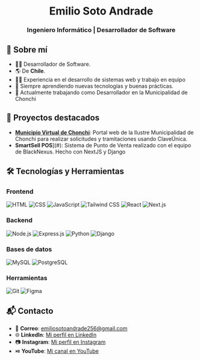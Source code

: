 <h1 align="center">Emilio Soto Andrade</h1>
<h3 align="center">Ingeniero Informático | Desarrollador de Software</h3>

## 🌟 Sobre mí
- 👨‍💻 Desarrollador de Software.
- 🌎 De **Chile**.
- 🧑‍🏫 Experiencia en el desarrollo de sistemas web y trabajo en equipo
- 📖 Siempre aprendiendo nuevas tecnologías y buenas prácticas.
- 🚀 Actualmente trabajando como Desarrollador en la Municipalidad de Chonchi

## 💼 Proyectos destacados
- [**Municipio Virtual de Chonchi**](#): Portal web de la Ilustre Municipalidad de Chonchi para realizar solicitudes y tramitaciones usando ClaveÚnica.
- **SmartSell POS**](#): Sistema de Punto de Venta realizado con el equipo de BlackNexus. Hecho con NextJS y Django

## 🛠️ Tecnologías y Herramientas
### Frontend
![HTML](https://img.shields.io/badge/-HTML-E34F26?style=flat&logo=html5&logoColor=white)
![CSS](https://img.shields.io/badge/-CSS-1572B6?style=flat&logo=css3&logoColor=white) 
![JavaScript](https://img.shields.io/badge/-JavaScript-F7DF1E?style=flat&logo=javascript&logoColor=black)
![Tailwind CSS](https://img.shields.io/badge/-Tailwind%20CSS-38B2AC?style=flat&logo=tailwind-css&logoColor=white)
![React](https://img.shields.io/badge/-React-61DAFB?style=flat&logo=react&logoColor=black)
![Next.js](https://img.shields.io/badge/-Next.js-000000?style=flat&logo=next.js&logoColor=white)
### Backend
![Node.js](https://img.shields.io/badge/-Node.js-339933?style=flat&logo=node.js&logoColor=white)
![Express.js](https://img.shields.io/badge/-Express.js-000000?style=flat&logo=express&logoColor=white)
![Python](https://img.shields.io/badge/-Python-3776AB?style=flat&logo=python&logoColor=white)
![Django](https://img.shields.io/badge/-Django-092E20?style=flat&logo=django&logoColor=white)
### Bases de datos
![MySQL](https://img.shields.io/badge/-MySQL-4479A1?style=flat&logo=mysql&logoColor=white)
![PostgreSQL](https://img.shields.io/badge/-PostgreSQL-4169E1?style=flat&logo=postgresql&logoColor=white)
### Herramientas
![Git](https://img.shields.io/badge/-Git-F05032?style=flat&logo=git&logoColor=white)
![Figma](https://img.shields.io/badge/-Figma-F24E1E?style=flat&logo=figma&logoColor=white)

## 📬 Contacto
- 📧 **Correo**: [emiliosotoandrade256@gmail.com](#)
- 🌐 **LinkedIn**: [Mi perfil en LinkedIn](https://linkedin.com/in/emilio-soto-andrade)
- 📷 **Instagram**: [Mi perfil en Instagram](https://www.instagram.com/milo97.py/)
- ⏯️ **YouTube**: [Mi canal en YouTube](https://www.youtube.com/@emmil9797)
